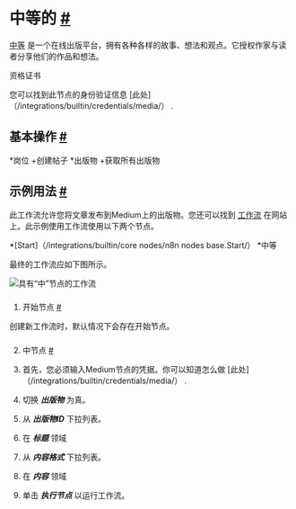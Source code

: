 


 中等的
 [#](#medium "永久链接")
=======================================



[中等](https://www.medium.com/) 
 是一个在线出版平台，拥有各种各样的故事、想法和观点。它授权作家与读者分享他们的作品和想法。
 




 资格证书
 



 您可以找到此节点的身份验证信息
 [此处]（/integrations/builtin/credentials/media/）
 .
 




 基本操作
 [#](#基本操作 "永久链接")
-----------------------------------------------------------


*岗位
	+创建帖子
*出版物
	+获取所有出版物



 示例用法
 [#](#示例用法 "永久链接")
-----------------------------------------------------



 此工作流允许您将文章发布到Medium上的出版物。您还可以找到
 [工作流](https://n8n.io/workflows/594) 
 在网站上。此示例使用工作流使用以下两个节点。
 


*[Start]（/integrations/builtin/core nodes/n8n nodes base.Start/）
*中等



 最终的工作流应如下图所示。
 



![具有“中”节点的工作流](https://d33wubrfki0l68.cloudfront.net/0a676a10706ed7660794013bae3430df11818edc/4d1d1/_images/integrations/builtin/app-nodes/medium/workflow.png)



### 
 1. 开始节点
 [#](#1-start-node "永久链接")



 创建新工作流时，默认情况下会存在开始节点。
 


### 
 2. 中节点
 [#](#2-中间节点 "永久链接")


1. 首先，您必须输入Medium节点的凭据。你可以知道怎么做
 [此处]（/integrations/builtin/credentials/media/）
 .
2. 切换
 ***出版物***
 为真。
3. 从
 ***出版物ID***
 下拉列表。
4. 在
 ***标题***
 领域
5. 从
 ***内容格式***
 下拉列表。
6. 在
 ***内容***
 领域
7. 单击
 ***执行节点***
 以运行工作流。





